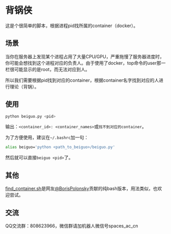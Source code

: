 # 背锅侠

这是个很简单的脚本，根据进程pid找所属的container（docker）。

## 场景

当你在服务器上发现某个进程占用了大量CPU/GPU，严重拖慢了服务器进度时，你可能会想找到这个进程对应的负责人。由于使用了docker，top命令的user那一栏很可能显示的是root，而无法对应到人。

所以我们需要根据pid找到对应的container，根据container名字找到对应的人进行理论（背锅）。

## 使用

```bash
python beiguo.py <pid>
```

输出：`<container_id>: <container_names>`或`找不到对应的container`。

为了方便使用，建议在`~/.bashrc`加一句：
```bash
alias beiguo='python <path_to_beiguo>/beiguo.py'
```
然后就可以直接`beiguo <pid>`了。

## 其他

[find_container.sh](https://github.com/bojone/beiguo/blob/main/find_container.sh)是网友[@BorisPolonsky](https://github.com/BorisPolonsky)贡献的纯bash版本，用法类似，也欢迎尝试。

## 交流

QQ交流群：808623966，微信群请加机器人微信号spaces_ac_cn

